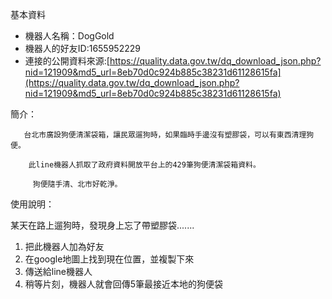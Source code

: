 基本資料

- 機器人名稱：DogGold
- 機器人的好友ID:1655952229
- 連接的公開資料來源:[https://quality.data.gov.tw/dq_download_json.php?nid=121909&md5_url=8eb70d0c924b885c38231d61128615fa](https://quality.data.gov.tw/dq_download_json.php?nid=121909&md5_url=8eb70d0c924b885c38231d61128615fa)

簡介：

       台北市廣設狗便清潔袋箱，讓民眾遛狗時，如果臨時手邊沒有塑膠袋，可以有東西清理狗便。

        此line機器人抓取了政府資料開放平台上的429筆狗便清潔袋箱資料。

         狗便隨手清、北市好乾淨。

使用說明：

某天在路上遛狗時，發現身上忘了帶塑膠袋.......

1. 把此機器人加為好友
2. 在google地圖上找到現在位置，並複製下來
3. 傳送給line機器人
4. 稍等片刻，機器人就會回傳5筆最接近本地的狗便袋
